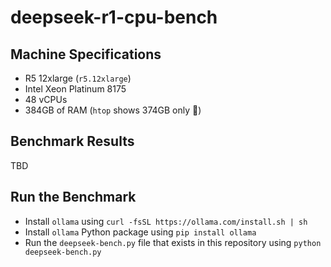 # deepseek-r1-cpu-bench

## Machine Specifications

- R5 12xlarge (`r5.12xlarge`)
- Intel Xeon Platinum 8175
- 48 vCPUs
- 384GB of RAM (`htop` shows 374GB only 🤨)

## Benchmark Results

TBD

## Run the Benchmark

- Install `ollama` using `curl -fsSL https://ollama.com/install.sh | sh`
- Install `ollama` Python package using `pip install ollama`
- Run the `deepseek-bench.py` file that exists in this repository using `python deepseek-bench.py`
